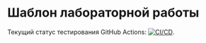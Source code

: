 # Шаблон лабораторной работы

Текущий статус тестирования GitHub Actions: [![CI/CD](../../actions/workflows/bash.yml/badge.svg?branch=master&event=push)](../../actions/workflows/bash.yml).
